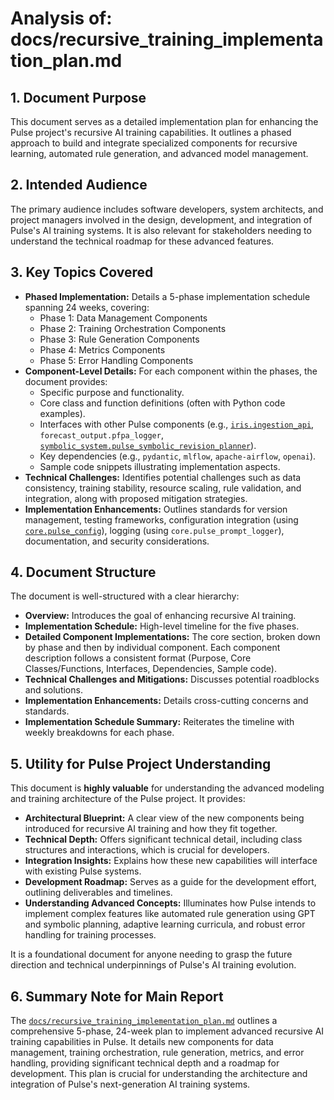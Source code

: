 # Analysis of: docs/recursive_training_implementation_plan.md

## 1. Document Purpose

This document serves as a detailed implementation plan for enhancing the Pulse project's recursive AI training capabilities. It outlines a phased approach to build and integrate specialized components for recursive learning, automated rule generation, and advanced model management.

## 2. Intended Audience

The primary audience includes software developers, system architects, and project managers involved in the design, development, and integration of Pulse's AI training systems. It is also relevant for stakeholders needing to understand the technical roadmap for these advanced features.

## 3. Key Topics Covered

*   **Phased Implementation:** Details a 5-phase implementation schedule spanning 24 weeks, covering:
    *   Phase 1: Data Management Components
    *   Phase 2: Training Orchestration Components
    *   Phase 3: Rule Generation Components
    *   Phase 4: Metrics Components
    *   Phase 5: Error Handling Components
*   **Component-Level Details:** For each component within the phases, the document provides:
    *   Specific purpose and functionality.
    *   Core class and function definitions (often with Python code examples).
    *   Interfaces with other Pulse components (e.g., [`iris.ingestion_api`](iris/ingest_api.py:1), `forecast_output.pfpa_logger`, [`symbolic_system.pulse_symbolic_revision_planner`](symbolic_system/pulse_symbolic_revision_planner.py:1)).
    *   Key dependencies (e.g., `pydantic`, `mlflow`, `apache-airflow`, `openai`).
    *   Sample code snippets illustrating implementation aspects.
*   **Technical Challenges:** Identifies potential challenges such as data consistency, training stability, resource scaling, rule validation, and integration, along with proposed mitigation strategies.
*   **Implementation Enhancements:** Outlines standards for version management, testing frameworks, configuration integration (using [`core.pulse_config`](core/pulse_config.py:1)), logging (using `core.pulse_prompt_logger`), documentation, and security considerations.

## 4. Document Structure

The document is well-structured with a clear hierarchy:

*   **Overview:** Introduces the goal of enhancing recursive AI training.
*   **Implementation Schedule:** High-level timeline for the five phases.
*   **Detailed Component Implementations:** The core section, broken down by phase and then by individual component. Each component description follows a consistent format (Purpose, Core Classes/Functions, Interfaces, Dependencies, Sample code).
*   **Technical Challenges and Mitigations:** Discusses potential roadblocks and solutions.
*   **Implementation Enhancements:** Details cross-cutting concerns and standards.
*   **Implementation Schedule Summary:** Reiterates the timeline with weekly breakdowns for each phase.

## 5. Utility for Pulse Project Understanding

This document is **highly valuable** for understanding the advanced modeling and training architecture of the Pulse project. It provides:

*   **Architectural Blueprint:** A clear view of the new components being introduced for recursive AI training and how they fit together.
*   **Technical Depth:** Offers significant technical detail, including class structures and interactions, which is crucial for developers.
*   **Integration Insights:** Explains how these new capabilities will interface with existing Pulse systems.
*   **Development Roadmap:** Serves as a guide for the development effort, outlining deliverables and timelines.
*   **Understanding Advanced Concepts:** Illuminates how Pulse intends to implement complex features like automated rule generation using GPT and symbolic planning, adaptive learning curricula, and robust error handling for training processes.

It is a foundational document for anyone needing to grasp the future direction and technical underpinnings of Pulse's AI training evolution.

## 6. Summary Note for Main Report

The [`docs/recursive_training_implementation_plan.md`](docs/recursive_training_implementation_plan.md:1) outlines a comprehensive 5-phase, 24-week plan to implement advanced recursive AI training capabilities in Pulse. It details new components for data management, training orchestration, rule generation, metrics, and error handling, providing significant technical depth and a roadmap for development. This plan is crucial for understanding the architecture and integration of Pulse's next-generation AI training systems.